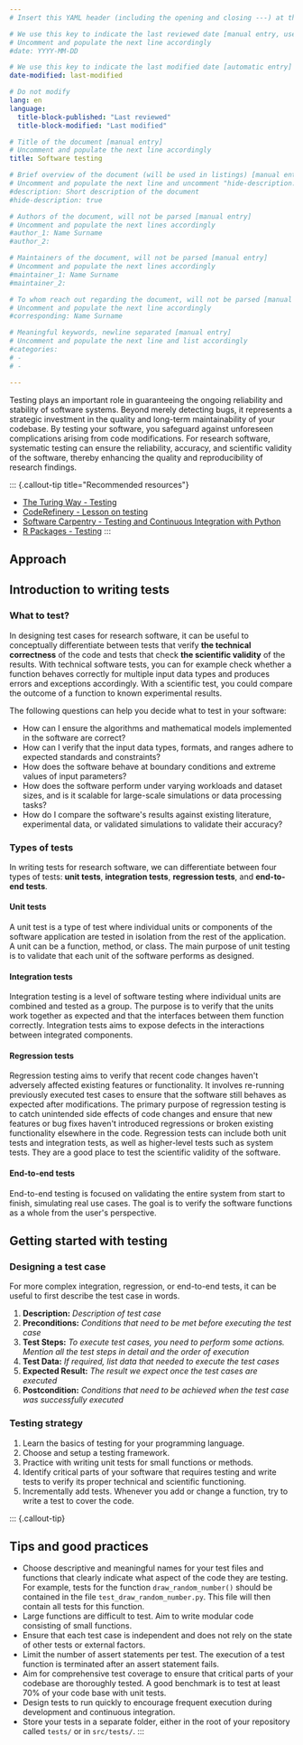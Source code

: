 ```yaml
---
# Insert this YAML header (including the opening and closing ---) at the beginning of the document and fill it out accordingly

# We use this key to indicate the last reviewed date [manual entry, use YYYY-MM-DD]
# Uncomment and populate the next line accordingly
#date: YYYY-MM-DD

# We use this key to indicate the last modified date [automatic entry]
date-modified: last-modified

# Do not modify
lang: en
language: 
  title-block-published: "Last reviewed"
  title-block-modified: "Last modified"

# Title of the document [manual entry]
# Uncomment and populate the next line accordingly
title: Software testing

# Brief overview of the document (will be used in listings) [manual entry]
# Uncomment and populate the next line and uncomment "hide-description: true".
#description: Short description of the document
#hide-description: true

# Authors of the document, will not be parsed [manual entry]
# Uncomment and populate the next lines accordingly
#author_1: Name Surname
#author_2:

# Maintainers of the document, will not be parsed [manual entry]
# Uncomment and populate the next lines accordingly
#maintainer_1: Name Surname
#maintainer_2:

# To whom reach out regarding the document, will not be parsed [manual entry]
# Uncomment and populate the next line accordingly
#corresponding: Name Surname

# Meaningful keywords, newline separated [manual entry]
# Uncomment and populate the next line and list accordingly
#categories: 
# - 
# - 

---
```


Testing plays an important role in guaranteeing the ongoing reliability and stability of software systems. Beyond merely detecting bugs, it represents a strategic investment in the quality and long-term maintainability of your codebase. By testing your software, you safeguard against unforeseen complications arising from code modifications. For research software, systematic testing can ensure the reliability, accuracy, and scientific validity of the software, thereby enhancing the quality  and reproducibility of research findings.

::: {.callout-tip title="Recommended resources"}
- [The Turing Way - Testing](https://book.the-turing-way.org/reproducible-research/testing)
- [CodeRefinery - Lesson on testing](https://coderefinery.github.io/testing/motivation/)
- [Software Carpentry - Testing and Continuous Integration with Python](https://carpentries-incubator.github.io/python-testing/)
- [R Packages - Testing](https://r-pkgs.org/tests.html)
:::


## Approach

<!-- ### What to test?
When writing tests, ask yourself the following questions:
- How would you manually check the correctness of the code? 
- Do you need to test a particular parameter space?
- What do you compare the result to?
- How much time would it take to run the module (and therefore the test)?

### Type of tests

* **Unit test**: testing of individual units of source code (scripts, functions, classes).
* **Integration test**: testing of a combination of individual units as a group.
* **Regression test**: re-running all tests to ensure that the previously developed and tested code still performs after a code change.
* **End-to-end test**: testing the complete system from start to finish. -->

## Introduction to writing tests

### What to test?
In designing test cases for research software, it can be useful to conceptually differentiate between tests that verify **the technical correctness** of the code and tests that check **the scientific validity** of the results. With technical software tests, you can for example check whether a function behaves correctly for multiple input data types and produces errors and exceptions accordingly. With a scientific test, you could compare the outcome of a function to known experimental results. 

The following questions can help you decide what to test in your software:

- How can I ensure the algorithms and mathematical models implemented in the software are correct?
- How can I verify that the input data types, formats, and ranges adhere to expected standards and constraints?
- How does the software behave at boundary conditions and extreme values of input parameters?
- How does the software perform under varying workloads and dataset sizes, and is it scalable for large-scale simulations or data processing tasks?
- How do I compare the software's results against existing literature, experimental data, or validated simulations to validate their accuracy?


### Types of tests
In writing tests for research software, we can differentiate between four types of tests: **unit tests**, **integration tests**, **regression tests**, and **end-to-end tests**.

#### Unit tests
A unit test is a type of test where individual units or components of the software application are tested in isolation from the rest of the application. A unit can be a function, method, or class. The main purpose of unit testing is to validate that each unit of the software performs as designed.

#### Integration tests
Integration testing is a level of software testing where individual units are combined and tested as a group. The purpose is to verify that the units work together as expected and that the interfaces between them function correctly. Integration tests aims to expose defects in the interactions between integrated components.

#### Regression tests
Regression testing aims to verify that recent code changes haven't adversely affected existing features or functionality. It involves re-running previously executed test cases to ensure that the software still behaves as expected after modifications. The primary purpose of regression testing is to catch unintended side effects of code changes and ensure that new features or bug fixes haven't introduced regressions or broken existing functionality elsewhere in the code. Regression tests can include both unit tests and integration tests, as well as higher-level tests such as system tests. They are a good place to test the scientific validity of the software.

#### End-to-end tests
End-to-end testing is focused on validating the entire system from start to finish, simulating real use cases. The goal is to verify the software functions as a whole from the user's perspective.

## Getting started with testing

### Designing a test case 
For more complex integration, regression, or end-to-end tests, it can be useful to first describe the test case in words.

1. **Description:** _Description of test case_
1. **Preconditions:** _Conditions that need to be met before executing the test case_
1. **Test Steps:** _To execute test cases, you need to perform some actions. Mention all the test steps in detail and the order of execution_
1. **Test Data:** _If required, list data that needed to execute the test cases_
1. **Expected Result:** _The result we expect once the test cases are executed_
1. **Postcondition:** _Conditions that need to be achieved when the test case was successfully executed_

### Testing strategy

1. Learn the basics of testing for your programming language.
2. Choose and setup a testing framework.
3. Practice with writing unit tests for small functions or methods.
4. Identify critical parts of your software that requires testing and write tests to verify its proper technical and scientific functioning.
5. Incrementally add tests. Whenever you add or change a function, try to write a test to cover the code. 


::: {.callout-tip}
## Tips and good practices
- Choose descriptive and meaningful names for your test files and functions that clearly indicate what aspect of the code they are testing. For example, tests for the function `draw_random_number()` should be contained in the file `test_draw_random_number.py`. This file will then contain all tests for this function.
- Large functions are difficult to test. Aim to write modular code consisting of small functions.
- Ensure that each test case is independent and does not rely on the state of other tests or external factors.
- Limit the number of assert statements per test. The execution of a test function is terminated after an assert statement fails.
- Aim for comprehensive test coverage to ensure that critical parts of your codebase are thoroughly tested. A good benchmark is to test at least 70% of your code base with unit tests.
- Design tests to run quickly to encourage frequent execution during development and continuous integration.
- Store your tests in a separate folder, either in the root of your repository called `tests/` or in `src/tests/`.
:::